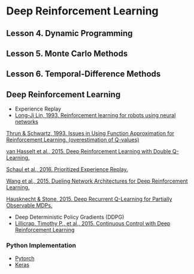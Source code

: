 # Deep Reinforcement Learning
## Lesson 4. Dynamic Programming
## Lesson 5. Monte Carlo Methods
## Lesson 6. Temporal-Difference Methods


## Deep Reinforcement Learning
- Experience Replay
- [Long-Ji Lin, 1993. Reinforcement learning for robots using neural networks](https://pdfs.semanticscholar.org/54c4/cf3a8168c1b70f91cf78a3dc98b671935492.pdf)

[Thrun & Schwartz, 1993. Issues in Using Function Approximation for Reinforcement Learning. (overestimation of Q-values)](http://citeseerx.ist.psu.edu/viewdoc/summary?doi=10.1.1.73.3097)

[van Hasselt et al., 2015. Deep Reinforcement Learning with Double Q-Learning.](https://arxiv.org/abs/1509.06461)

[Schaul et al., 2016. Prioritized Experience Replay.](https://arxiv.org/abs/1511.05952)

[Wang et al., 2015. Dueling Network Architectures for Deep Reinforcement Learning.](https://arxiv.org/abs/1511.06581)

[Hausknecht & Stone, 2015. Deep Recurrent Q-Learning for Partially Observable MDPs.](https://arxiv.org/abs/1507.06527)

- Deep Deterministic Policy Gradients (DDPG)
- [Lillicrap, Timothy P., et al., 2015. Continuous Control with Deep Reinforcement Learning](https://arxiv.org/pdf/1509.02971.pdf)

### Python Implementation
- [Pytorch](http://pytorch.org/tutorials/intermediate/reinforcement_q_learning.html)
- [Keras](https://keon.io/deep-q-learning/)
